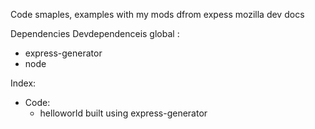 Code smaples, examples with my mods dfrom expess  mozilla dev docs

Dependencies
Devdependenceis
global :
- express-generator
- node


Index:
- Code:
    - helloworld built using express-generator    